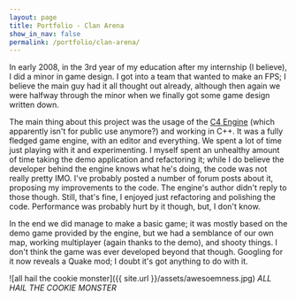 ```yaml
---
layout: page
title: Portfolio - Clan Arena
show_in_nav: false
permalink: /portfolio/clan-arena/
---
```


In early 2008, in the 3rd year of my education after my internship (I believe), I did a minor in game design. I got into a team that wanted to make an FPS; I believe the main guy had it all thought out already, although then again we were halfway through the minor when we finally got some game design written down.

The main thing about this project was the usage of the [C4 Engine](http://www.terathon.com/index.php) (which apparently isn't for public use anymore?) and working in C++. It was a fully fledged game engine, with an editor and everything. We spent a lot of time just playing with it and experimenting. I myself spent an unhealthy amount of time taking the demo application and refactoring it; while I do believe the developer behind the engine knows what he's doing, the code was not really pretty IMO. I've probably posted a number of forum posts about it, proposing my improvements to the code. The engine's author didn't reply to those though. Still, that's fine, I enjoyed just refactoring and polishing the code. Performance was probably hurt by it though, but, I don't know.

In the end we did manage to make a basic game; it was mostly based on the demo game provided by the engine, but we had a semblance of our own map, working multiplayer (again thanks to the demo), and shooty things. I don't think the game was ever developed beyond that though. Googling for it now reveals a Quake mod; I doubt it's got anything to do with it.

![all hail the cookie monster]({{ site.url }}/assets/awesoemness.jpg)
*ALL HAIL THE COOKIE MONSTER*
